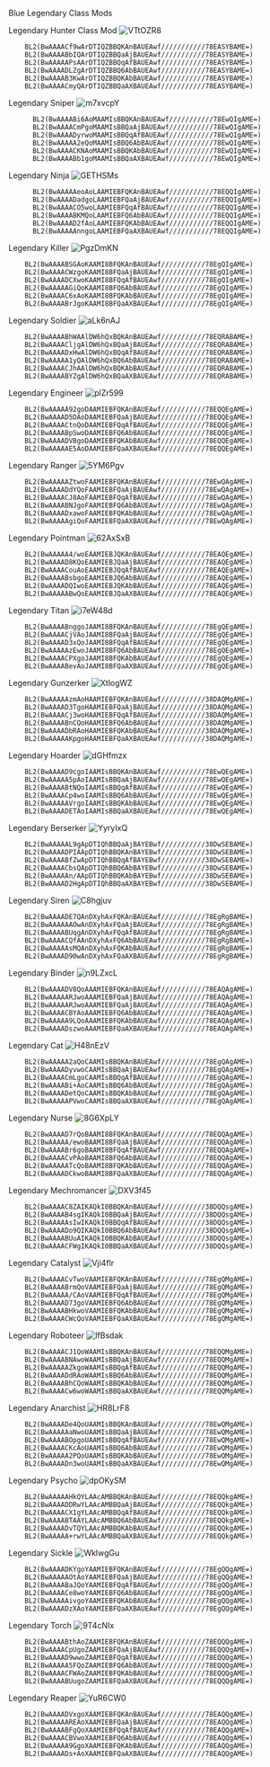 Blue Legendary Class Mods

Legendary Hunter Class Mod
![VTtOZR8](https://github.com/user-attachments/assets/5a0b1f5d-c256-4685-a1e9-4b7830b9de95)

        BL2(BwAAAACf9wArDTIQZBBQKAnBAUEAwf///////////78EASYBAME=)
        BL2(BwAAAABbIQArDTIQZBBQaAjBAUEAwf///////////78EASYBAME=)
        BL2(BwAAAAAPsAArDTIQZBBQqAfBAUEAwf///////////78EASYBAME=)
        BL2(BwAAAADLZgArDTIQZBBQ6AbBAUEAwf///////////78EASYBAME=)
        BL2(BwAAAAB3KwArDTIQZBBQKAbBAUEAwf///////////78EASYBAME=)
        BL2(BwAAAACmyQArDTIQZBBQaAXBAUEAwf///////////78EASYBAME=)

Legendary Sniper
![m7xvcpY](https://github.com/user-attachments/assets/6b1ff62d-7276-41dd-97fb-3fdb94c32703)

          BL2(BwAAAABi6AoMAAMIsBBQKAnBAUEAwf///////////78EwQIgAME=)
          BL2(BwAAAACmPgoMAAMIsBBQaAjBAUEAwf///////////78EwQIgAME=)
          BL2(BwAAAADyrwoMAAMIsBBQqAfBAUEAwf///////////78EwQIgAME=)
          BL2(BwAAAAA2eQoMAAMIsBBQ6AbBAUEAwf///////////78EwQIgAME=)
          BL2(BwAAAACKNAoMAAMIsBBQKAbBAUEAwf///////////78EwQIgAME=)
          BL2(BwAAAABb1goMAAMIsBBQaAXBAUEAwf///////////78EwQIgAME=)

Legendary Ninja
![GETHSMs](https://github.com/user-attachments/assets/71b949b6-81fe-4433-9a48-7f4ca43352f1)

          BL2(BwAAAAAeoAoLAAMIEBFQKAnBAUEAwf///////////78EQQIgAME=)
          BL2(BwAAAADadgoLAAMIEBFQaAjBAUEAwf///////////78EQQIgAME=)
          BL2(BwAAAACO5woLAAMIEBFQqAfBAUEAwf///////////78EQQIgAME=)
          BL2(BwAAAABKMQoLAAMIEBFQ6AbBAUEAwf///////////78EQQIgAME=)
          BL2(BwAAAAD2fAoLAAMIEBFQKAbBAUEAwf///////////78EQQIgAME=)
          BL2(BwAAAAAnngoLAAMIEBFQaAXBAUEAwf///////////78EQQIgAME=)

Legendary Killer
![PgzDmKN](https://github.com/user-attachments/assets/6e22dda6-d01b-4def-95d1-0a00e6f46d74)

        BL2(BwAAAABSGAoKAAMI8BFQKAnBAUEAwf///////////78EgQIgAME=)
        BL2(BwAAAACWzgoKAAMI8BFQaAjBAUEAwf///////////78EgQIgAME=)
        BL2(BwAAAADCXwoKAAMI8BFQqAfBAUEAwf///////////78EgQIgAME=)
        BL2(BwAAAAAGiQoKAAMI8BFQ6AbBAUEAwf///////////78EgQIgAME=)
        BL2(BwAAAAC6xAoKAAMI8BFQKAbBAUEAwf///////////78EgQIgAME=)
        BL2(BwAAAABrJgoKAAMI8BFQaAXBAUEAwf///////////78EgQIgAME=)
Legendary Soldier
![aLk6nAJ](https://github.com/user-attachments/assets/92a59f12-4f6a-49f3-8b3f-8569ed0447ec)

        BL2(BwAAAABhWAAlDW6hQxBQKAnBAUEAwf///////////78EQRABAME=)
        BL2(BwAAAACljgAlDW6hQxBQaAjBAUEAwf///////////78EQRABAME=)
        BL2(BwAAAADxHwAlDW6hQxBQqAfBAUEAwf///////////78EQRABAME=)
        BL2(BwAAAAA1yQAlDW6hQxBQ6AbBAUEAwf///////////78EQRABAME=)
        BL2(BwAAAACJhAAlDW6hQxBQKAbBAUEAwf///////////78EQRABAME=)
        BL2(BwAAAABYZgAlDW6hQxBQaAXBAUEAwf///////////78EQRABAME=)

Legendary Engineer
![plZr599](https://github.com/user-attachments/assets/3a331784-7632-472b-91ec-7055397fb19e)
        
        BL2(BwAAAAA92goDAAMIEBFQKAnBAUEAwf///////////78EQQEgAME=)
        BL2(BwAAAAD5DAoDAAMIEBFQaAjBAUEAwf///////////78EQQEgAME=)
        BL2(BwAAAACtnQoDAAMIEBFQqAfBAUEAwf///////////78EQQEgAME=)
        BL2(BwAAAABpSwoDAAMIEBFQ6AbBAUEAwf///////////78EQQEgAME=)
        BL2(BwAAAADVBgoDAAMIEBFQKAbBAUEAwf///////////78EQQEgAME=)
        BL2(BwAAAAAE5AoDAAMIEBFQaAXBAUEAwf///////////78EQQEgAME=)

Legendary Ranger
![5YM6Pgv](https://github.com/user-attachments/assets/00cbe3da-4436-4c4a-924f-0c28ab4fbc7e)

        BL2(BwAAAAAZtwoFAAMIEBFQKAnBAUEAwf///////////78EwQAgAME=)
        BL2(BwAAAADdYQoFAAMIEBFQaAjBAUEAwf///////////78EwQAgAME=)
        BL2(BwAAAACJ8AoFAAMIEBFQqAfBAUEAwf///////////78EwQAgAME=)
        BL2(BwAAAABNJgoFAAMIEBFQ6AbBAUEAwf///////////78EwQAgAME=)
        BL2(BwAAAADxawoFAAMIEBFQKAbBAUEAwf///////////78EwQAgAME=)
        BL2(BwAAAAAgiQoFAAMIEBFQaAXBAUEAwf///////////78EwQAgAME=)

Legendary Pointman
![62AxSxB](https://github.com/user-attachments/assets/94d416dd-6e3b-482f-bc92-9dca10c1fffe)

        BL2(BwAAAAA4/woEAAMIEBJQKAnBAUEAwf///////////78EAQEgAME=)
        BL2(BwAAAAD8KQoEAAMIEBJQaAjBAUEAwf///////////78EAQEgAME=)
        BL2(BwAAAACouAoEAAMIEBJQqAfBAUEAwf///////////78EAQEgAME=)
        BL2(BwAAAABsbgoEAAMIEBJQ6AbBAUEAwf///////////78EAQEgAME=)
        BL2(BwAAAADQIwoEAAMIEBJQKAbBAUEAwf///////////78EAQEgAME=)
        BL2(BwAAAAABwQoEAAMIEBJQaAXBAUEAwf///////////78EAQEgAME=)

Legendary Titan
![i7eW48d](https://github.com/user-attachments/assets/6526cd17-7972-404c-badd-36a8b676142e)

        BL2(BwAAAABnggoJAAMI8BFQKAnBAUEAwf///////////78EgQEgAME=)
        BL2(BwAAAACjVAoJAAMI8BFQaAjBAUEAwf///////////78EgQEgAME=)
        BL2(BwAAAAD3xQoJAAMI8BFQqAfBAUEAwf///////////78EgQEgAME=)
        BL2(BwAAAAAzEwoJAAMI8BFQ6AbBAUEAwf///////////78EgQEgAME=)
        BL2(BwAAAACPXgoJAAMI8BFQKAbBAUEAwf///////////78EgQEgAME=)
        BL2(BwAAAABevAoJAAMI8BFQaAXBAUEAwf///////////78EgQEgAME=)

Legendary Gunzerker
![XtlogWZ](https://github.com/user-attachments/assets/e264390e-c6c4-4632-960c-ea068b291a38)

        BL2(BwAAAAAzmAoHAAMIEBFQKAnBAUEAwf///////////38DAQMgAME=)
        BL2(BwAAAAD3TgoHAAMIEBFQaAjBAUEAwf///////////38DAQMgAME=)
        BL2(BwAAAACj3woHAAMIEBFQqAfBAUEAwf///////////38DAQMgAME=)
        BL2(BwAAAABnCQoHAAMIEBFQ6AbBAUEAwf///////////38DAQMgAME=)
        BL2(BwAAAADbRAoHAAMIEBFQKAbBAUEAwf///////////38DAQMgAME=)
        BL2(BwAAAAAKpgoHAAMIEBFQaAXBAUEAwf///////////38DAQMgAME=)

Legendary Hoarder
![dGHfmzx](https://github.com/user-attachments/assets/5a102ea9-0b3b-4589-8eec-2648daa430d0)

        BL2(BwAAAAD9cgoIAAMIsBBQKAnBAUEAwf///////////78EwQEgAME=)
        BL2(BwAAAAA5pAoIAAMIsBBQaAjBAUEAwf///////////78EwQEgAME=)
        BL2(BwAAAABtNQoIAAMIsBBQqAfBAUEAwf///////////78EwQEgAME=)
        BL2(BwAAAACp4woIAAMIsBBQ6AbBAUEAwf///////////78EwQEgAME=)
        BL2(BwAAAAAVrgoIAAMIsBBQKAbBAUEAwf///////////78EwQEgAME=)
        BL2(BwAAAADETAoIAAMIsBBQaAXBAUEAwf///////////78EwQEgAME=)

Legendary Berserker
![YyryIxQ](https://github.com/user-attachments/assets/18c092e0-4687-42c7-b6a5-765385398c69)

        BL2(BwAAAAAL9gApDTIQhBBQaAjBAYEBwf///////////38DwSEBAME=)
        BL2(BwAAAADPIAApDTIQhBBQKAnBAYEBwf///////////38DwSEBAME=)
        BL2(BwAAAABfZwApDTIQhBBQqAfBAYEBwf///////////38DwSEBAME=)
        BL2(BwAAAACbsQApDTIQhBBQ6AbBAYEBwf///////////38DwSEBAME=)
        BL2(BwAAAAAn/AApDTIQhBBQKAbBAYEBwf///////////38DwSEBAME=)
        BL2(BwAAAAD2HgApDTIQhBBQaAXBAYEBwf///////////38DwSEBAME=)

Legendary Siren
![C8hgjuv](https://github.com/user-attachments/assets/9940ea53-ef56-4540-9918-6484f7e08c21)

        BL2(BwAAAADE7QAnDXyhAxFQKAnBAUEAwf///////////78EgRgBAME=)
        BL2(BwAAAAAAOwAnDXyhAxFQaAjBAUEAwf///////////78EgRgBAME=)
        BL2(BwAAAABUqgAnDXyhAxFQqAfBAUEAwf///////////78EgRgBAME=)
        BL2(BwAAAACQfAAnDXyhAxFQ6AbBAUEAwf///////////78EgRgBAME=)
        BL2(BwAAAAAsMQAnDXyhAxFQKAbBAUEAwf///////////78EgRgBAME=)
        BL2(BwAAAAD90wAnDXyhAxFQaAXBAUEAwf///////////78EgRgBAME=)

Legendary Binder
![n9LZxcL](https://github.com/user-attachments/assets/40412706-ef73-4664-ba12-4ac2e3d2834e)

        BL2(BwAAAADV8QoAAAMIEBFQKAnBAUEAwf///////////78EAQAgAME=)
        BL2(BwAAAAARJwoAAAMIEBFQaAjBAUEAwf///////////78EAQAgAME=)
        BL2(BwAAAAARJwoAAAMIEBFQaAjBAUEAwf///////////78EAQAgAME=)
        BL2(BwAAAACBYAoAAAMIEBFQ6AbBAUEAwf///////////78EAQAgAME=)
        BL2(BwAAAAA9LQoAAAMIEBFQKAbBAUEAwf///////////78EAQAgAME=)
        BL2(BwAAAADszwoAAAMIEBFQaAXBAUEAwf///////////78EAQAgAME=)

Legendary Cat
![H48nEzV](https://github.com/user-attachments/assets/09833dcc-5006-4f3f-8a90-417d73b7309f)

        BL2(BwAAAAA2aQoCAAMIsBBQKAnBAUEAwf///////////78EgQAgAME=)
        BL2(BwAAAADyvwoCAAMIsBBQaAjBAUEAwf///////////78EgQAgAME=)
        BL2(BwAAAACmLgoCAAMIsBBQqAfBAUEAwf///////////78EgQAgAME=)
        BL2(BwAAAABi+AoCAAMIsBBQ6AbBAUEAwf///////////78EgQAgAME=)
        BL2(BwAAAADetQoCAAMIsBBQKAbBAUEAwf///////////78EgQAgAME=)
        BL2(BwAAAAAPVwoCAAMIsBBQaAXBAUEAwf///////////78EgQAgAME=)

Legendary Nurse
![8G6XpLY](https://github.com/user-attachments/assets/4a28a571-edc0-4253-8ede-387344eb46a9)

        BL2(BwAAAAD7rQoBAAMI8BFQKAnBAUEAwf///////////78EQQAgAME=)
        BL2(BwAAAAA/ewoBAAMI8BFQaAjBAUEAwf///////////78EQQAgAME=)
        BL2(BwAAAABr6goBAAMI8BFQqAfBAUEAwf///////////78EQQAgAME=)
        BL2(BwAAAACvPAoBAAMI8BFQ6AbBAUEAwf///////////78EQQAgAME=)
        BL2(BwAAAAATcQoBAAMI8BFQKAbBAUEAwf///////////78EQQAgAME=)
        BL2(BwAAAADCkwoBAAMI8BFQaAXBAUEAwf///////////78EQQAgAME=)

Legendary Mechromancer
![DXV3f45](https://github.com/user-attachments/assets/f5b46230-b86c-4c93-a8b2-46cfb5c6b622)

        BL2(BwAAAAC8ZAIKAQkI0BBQKAnBAUEAwf///////////38DQQsgAME=)
        BL2(BwAAAAB4sgIKAQkI0BBQaAjBAUEAwf///////////38DQQsgAME=)
        BL2(BwAAAAAsIwIKAQkI0BBQqAfBAUEAwf///////////38DQQsgAME=)
        BL2(BwAAAADo9QIKAQkI0BBQ6AbBAUEAwf///////////38DQQsgAME=)
        BL2(BwAAAABUuAIKAQkI0BBQKAbBAUEAwf///////////38DQQsgAME=)
        BL2(BwAAAACFWgIKAQkI0BBQaAXBAUEAwf///////////38DQQsgAME=)

Legendary Catalyst
![Vji4flr](https://github.com/user-attachments/assets/741cbd0b-a336-4771-8d42-d4eb671076cc)

        BL2(BwAAAACvTwoVAAMIEBFQKAnBAUEAwf///////////78EgQMgAME=)
        BL2(BwAAAABrmQoVAAMIEBFQaAjBAUEAwf///////////78EgQMgAME=)
        BL2(BwAAAAA/CAoVAAMIEBFQqAfBAUEAwf///////////78EgQMgAME=)
        BL2(BwAAAAD73goVAAMIEBFQ6AbBAUEAwf///////////78EgQMgAME=)
        BL2(BwAAAABHkwoVAAMIEBFQKAbBAUEAwf///////////78EgQMgAME=)
        BL2(BwAAAACWcQoVAAMIEBFQaAXBAUEAwf///////////78EgQMgAME=)

Legendary Roboteer
![lfBsdak](https://github.com/user-attachments/assets/cfe5578a-7326-45dc-8473-4e64bb67d7ef)

        BL2(BwAAAACJ1QoWAAMIsBBQKAnBAUEAwf///////////78EQQMgAME=)
        BL2(BwAAAABNAwoWAAMIsBBQaAjBAUEAwf///////////78EQQMgAME=)
        BL2(BwAAAAAZkgoWAAMIsBBQqAfBAUEAwf///////////78EQQMgAME=)
        BL2(BwAAAADdRAoWAAMIsBBQ6AbBAUEAwf///////////78EQQMgAME=)
        BL2(BwAAAABhCQoWAAMIsBBQKAbBAUEAwf///////////78EQQMgAME=)
        BL2(BwAAAACw6woWAAMIsBBQaAXBAUEAwf///////////78EQQMgAME=)

Legendary Anarchist
![HR8LrF8](https://github.com/user-attachments/assets/e76b361d-4b45-4361-a771-68516106d859)

        BL2(BwAAAADe4QoUAAMIsBBQKAnBAUEAwf///////////78EwQMgAME=)
        BL2(BwAAAAAaNwoUAAMIsBBQaAjBAUEAwf///////////78EwQMgAME=)
        BL2(BwAAAABOpgoUAAMIsBBQqAfBAUEAwf///////////78EwQMgAME=)
        BL2(BwAAAACKcAoUAAMIsBBQ6AbBAUEAwf///////////78EwQMgAME=)
        BL2(BwAAAAA2PQoUAAMIsBBQKAbBAUEAwf///////////78EwQMgAME=)
        BL2(BwAAAADn3woUAAMIsBBQaAXBAUEAwf///////////78EwQMgAME=)

Legendary Psycho
![dpOKySM](https://github.com/user-attachments/assets/692fc9ae-bbaa-4e38-803d-bdfe02b13239)

        BL2(BwAAAAAHkQYLAAcAMBBQKAnBAUEAwf///////////78EQQkgAME=)
        BL2(BwAAAADDRwYLAAcAMBBQaAjBAUEAwf///////////78EQQkgAME=)
        BL2(BwAAAACX1gYLAAcAMBBQqAfBAUEAwf///////////78EQQkgAME=)
        BL2(BwAAAABTAAYLAAcAMBBQ6AbBAUEAwf///////////78EQQkgAME=)
        BL2(BwAAAADvTQYLAAcAMBBQKAbBAUEAwf///////////78EQQkgAME=)
        BL2(BwAAAAA+rwYLAAcAMBBQaAXBAUEAwf///////////78EQQkgAME=)

Legendary Sickle
![WklwgGu](https://github.com/user-attachments/assets/1dc185f4-f0fb-4afa-97d0-778afd6bdafe)

        BL2(BwAAAADKYgoYAAMIEBFQKAnBAUEAwf///////////78EgQQgAME=)
        BL2(BwAAAAAOtAoYAAMIEBFQaAjBAUEAwf///////////78EgQQgAME=)
        BL2(BwAAAABaJQoYAAMIEBFQqAfBAUEAwf///////////78EgQQgAME=)
        BL2(BwAAAACe8woYAAMIEBFQ6AbBAUEAwf///////////78EgQQgAME=)
        BL2(BwAAAAAivgoYAAMIEBFQKAbBAUEAwf///////////78EgQQgAME=)
        BL2(BwAAAADzXAoYAAMIEBFQaAXBAUEAwf///////////78EgQQgAME=)

Legendary Torch
![9T4cNIx](https://github.com/user-attachments/assets/8147b72e-62ce-4f0f-b9c5-a13f1a0e5c2b)

        BL2(BwAAAABthAoZAAMIEBFQKAnBAUEAwf///////////78EQQQgAME=)
        BL2(BwAAAACpUgoZAAMIEBFQaAjBAUEAwf///////////78EQQQgAME=)
        BL2(BwAAAAD9wwoZAAMIEBFQqAfBAUEAwf///////////78EQQQgAME=)
        BL2(BwAAAAA5FQoZAAMIEBFQ6AbBAUEAwf///////////78EQQQgAME=)
        BL2(BwAAAACFWAoZAAMIEBFQKAbBAUEAwf///////////78EQQQgAME=)
        BL2(BwAAAABUugoZAAMIEBFQaAXBAUEAwf///////////78EQQQgAME=)

Legendary Reaper
![YuR6CW0](https://github.com/user-attachments/assets/c1686cf3-5539-4bc1-a9c1-b42a83cfc951)

        BL2(BwAAAADVxgoXAAMIEBFQKAnBAUEAwf///////////78EAQQgAME=)
        BL2(BwAAAAAREAoXAAMIEBFQaAjBAUEAwf///////////78EAQQgAME=)
        BL2(BwAAAABFgQoXAAMIEBFQqAfBAUEAwf///////////78EAQQgAME=)
        BL2(BwAAAACBVwoXAAMIEBFQ6AbBAUEAwf///////////78EAQQgAME=)
        BL2(BwAAAAA9GgoXAAMIEBFQKAbBAUEAwf///////////78EAQQgAME=)
        BL2(BwAAAADs+AoXAAMIEBFQaAXBAUEAwf///////////78EAQQgAME=)
